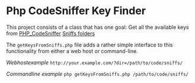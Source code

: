 # Php CodeSniffer Key Finder

This project consists of a class that has one goal: Get all the available keys
from [PHP_CodeSniffer][1] [Sniffs folders][2]

The `getKeysFromSniffs.php` file adds a rather simple interface to this
functionality from either a web host or command-line.

*Webhostexample*
`http://your.example.com/?dir=/path/to/code/sniffs/`

*Commandline example*
`php getKeysFromSniffs.php /path/to/code/sniffs/`


[1]: http://pear.php.net/package/PHP_CodeSniffer
[2]: https://github.com/squizlabs/PHP_CodeSniffer/tree/master/CodeSniffer/Standards